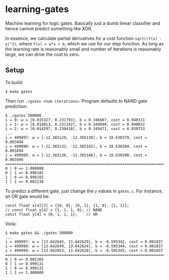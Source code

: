 # learning-gates
Machine learning for logic gates.
Basically just a dumb linear classifier and hence cannot predict something like XOR.

In essence, we calculate partial derivatives for a cost function `sqrt((f(x) - y)^2)`, where `f(x) = w*x + b`, which we use for our step function.
As long as the learning rate is reasonably small and number of iterations is reasonably large, we can drive the cost to zero.

## Setup
To build:
```
$ make gates
```

Then run `./gates <num iterations>`. Program defaults to NAND gate prediction:
```
$ ./gates 500000
i = 0: w = [0.015327, 0.231793], b = 0.346607, cost = 0.940311
i = 1: w = [0.014813, 0.231102], b = 0.348040, cost = 0.940032
i = 2: w = [0.014297, 0.230410], b = 0.349471, cost = 0.939753
...
i = 499997: w = [-12.365129, -12.365138], b = 18.630379, cost = 0.003494
i = 499998: w = [-12.365132, -12.365142], b = 18.630384, cost = 0.003494
i = 499999: w = [-12.365136, -12.365146], b = 18.630390, cost = 0.003494
=========================================================================
0 | 0 => 1.000000
0 | 1 => 0.998102
1 | 0 => 0.998102
1 | 1 => 0.002238
```
To predict a different gate, just change the `y` values in `gates.c`.
For instance, an OR gate would be:
```
const float x[4][2] = {{0, 0}, {0, 1}, {1, 0}, {1, 1}};
// const float y[4] = {1, 1, 1, 0}; // NAND
const float y[4] = {0, 1, 1, 1};    // OR
```
Voila:
```
$ make gates && ./gates 500000
...
i = 499997: w = [13.642645, 13.642620], b = -6.595342, cost = 0.001837
i = 499998: w = [13.642649, 13.642624], b = -6.595344, cost = 0.001837
i = 499999: w = [13.642653, 13.642628], b = -6.595345, cost = 0.001837
=========================================================================
0 | 0 => 0.001365
0 | 1 => 0.999131
1 | 0 => 0.999131
1 | 1 => 1.000000
```
